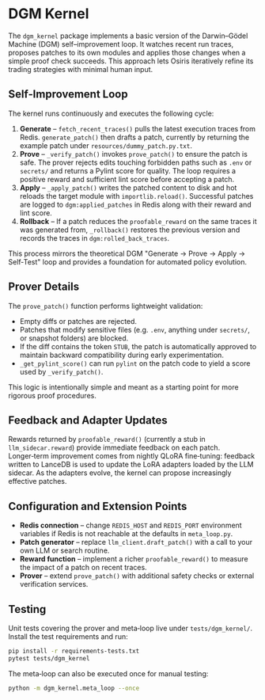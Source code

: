 # DGM Kernel

The `dgm_kernel` package implements a basic version of the Darwin–Gödel Machine (DGM) self–improvement loop. It watches recent run traces, proposes patches to its own modules and applies those changes when a simple proof check succeeds. This approach lets Osiris iteratively refine its trading strategies with minimal human input.

## Self‑Improvement Loop

The kernel runs continuously and executes the following cycle:

1. **Generate** – `fetch_recent_traces()` pulls the latest execution traces from Redis. `generate_patch()` then drafts a patch, currently by returning the example patch under `resources/dummy_patch.py.txt`.
2. **Prove** – `_verify_patch()` invokes `prove_patch()` to ensure the patch is safe. The prover rejects edits touching forbidden paths such as `.env` or `secrets/` and returns a Pylint score for quality. The loop requires a positive reward and sufficient lint score before accepting a patch.
3. **Apply** – `_apply_patch()` writes the patched content to disk and hot reloads the target module with `importlib.reload()`. Successful patches are logged to `dgm:applied_patches` in Redis along with their reward and lint score.
4. **Rollback** – If a patch reduces the `proofable_reward` on the same traces it was generated from, `_rollback()` restores the previous version and records the traces in `dgm:rolled_back_traces`.

This process mirrors the theoretical DGM "Generate → Prove → Apply → Self‑Test" loop and provides a foundation for automated policy evolution.

## Prover Details

The `prove_patch()` function performs lightweight validation:

- Empty diffs or patches are rejected.
- Patches that modify sensitive files (e.g. `.env`, anything under `secrets/`, or snapshot folders) are blocked.
- If the diff contains the token `STUB`, the patch is automatically approved to maintain backward compatibility during early experimentation.
- `_get_pylint_score()` can run `pylint` on the patch code to yield a score used by `_verify_patch()`.

This logic is intentionally simple and meant as a starting point for more rigorous proof procedures.

## Feedback and Adapter Updates

Rewards returned by `proofable_reward()` (currently a stub in `llm_sidecar.reward`) provide immediate feedback on each patch. Longer‑term improvement comes from nightly QLoRA fine‑tuning: feedback written to LanceDB is used to update the LoRA adapters loaded by the LLM sidecar. As the adapters evolve, the kernel can propose increasingly effective patches.

## Configuration and Extension Points

- **Redis connection** – change `REDIS_HOST` and `REDIS_PORT` environment variables if Redis is not reachable at the defaults in `meta_loop.py`.
- **Patch generator** – replace `llm_client.draft_patch()` with a call to your own LLM or search routine.
- **Reward function** – implement a richer `proofable_reward()` to measure the impact of a patch on recent traces.
- **Prover** – extend `prove_patch()` with additional safety checks or external verification services.

## Testing

Unit tests covering the prover and meta‑loop live under `tests/dgm_kernel/`. Install the test requirements and run:

```bash
pip install -r requirements-tests.txt
pytest tests/dgm_kernel
```

The meta‑loop can also be executed once for manual testing:

```bash
python -m dgm_kernel.meta_loop --once
```

